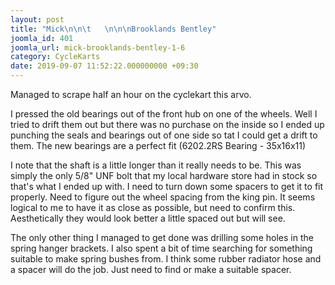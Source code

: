```yaml
---
layout: post
title: "Mick\n\n\t   \n\n\nBrooklands Bentley"
joomla_id: 401
joomla_url: mick-brooklands-bentley-1-6
category: CycleKarts
date: 2019-09-07 11:52:22.000000000 +09:30
---
```

<div class="es-stream-content  es-story--bg-0">Managed to scrape half an hour on the cyclekart this arvo.<p>I pressed the old bearings out of the front hub on one of the wheels. Well I tried to drift them out but there was no purchase on the inside so I ended up punching the seals and bearings out of one side so tat I could get a drift to them. The new bearings are a perfect fit (6202.2RS Bearing - 35x16x11)</p><p>I note that the shaft is a little longer than it really needs to be. This was simply the only 5/8" UNF bolt that my local hardware store had in stock so that's what I ended up with. I need to turn down some spacers to get it to fit properly. Need to figure out the wheel spacing from the king pin. It seems logical to me to have it as close as possible, but need to confirm this. Aesthetically they would look better a little spaced out but will see.</p><p>The only other thing I managed to get done was drilling some holes in the spring hanger brackets. I also spent a bit of time searching for something suitable to make spring bushes from. I think some rubber radiator hose and a spacer will do the job. Just need to find or make a suitable spacer.</p></div>
